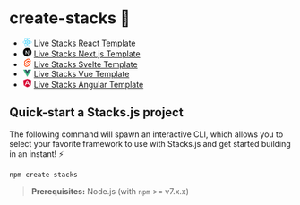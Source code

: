# create-stacks 🚀

- <img src="./icons/react.png" width="16" alt="React icon"> [Live Stacks React Template](https://stacks-react.vercel.app)
- <img src="./icons/nextjs.png" width="16" alt="Next.js icon"> [Live Stacks Next.js Template](https://stacks-nextjs.vercel.app)
- <img src="./icons/svelte.png" width="16" alt="Svelte icon"> [Live Stacks Svelte Template](https://stacks-svelte.vercel.app)
- <img src="./icons/vue.png" width="16" alt="Vue icon"> [Live Stacks Vue Template](https://stacks-vue.vercel.app)
- <img src="./icons/angular.png" width="16" alt="Angular icon"> [Live Stacks Angular Template](https://stacks-angular.vercel.app)

## Quick-start a Stacks.js project

The following command will spawn an interactive CLI, which allows you to select your favorite framework to use with Stacks.js and get started building in an instant! ⚡️

```
npm create stacks
```

> **Prerequisites:**
> Node.js (with `npm` >= v7.x.x)
